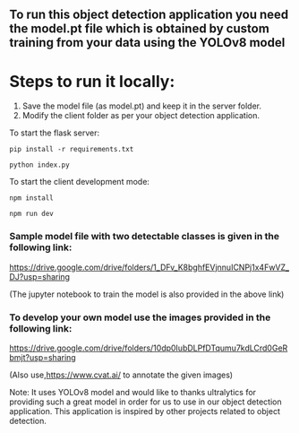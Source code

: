 ## To run this object detection application you need the model.pt file which is obtained by custom training from your data using the YOLOv8 model

# Steps to run it locally:

1. Save the model file (as model.pt) and keep it in the server folder.
2. Modify the client folder as per your object detection application.

To start the flask server:

```
pip install -r requirements.txt

python index.py
```

To start the client development mode:

```
npm install

npm run dev
```
### Sample model file with two detectable classes is given in the following link:
https://drive.google.com/drive/folders/1_DFv_K8bghfEVjnnuICNPj1x4FwVZ_DJ?usp=sharing

(The jupyter notebook to train the model is also provided in the above link)

### To develop your own model use the images provided in the following link:
https://drive.google.com/drive/folders/10dp0IubDLPfDTqumu7kdLCrd0GeRbmjt?usp=sharing

(Also use,https://www.cvat.ai/ to annotate the given images)

Note: It uses YOLOv8 model and would like to thanks ultralytics for providing such a great model in order for us to use in our object detection application.
This application is inspired by other projects related to object detection.
